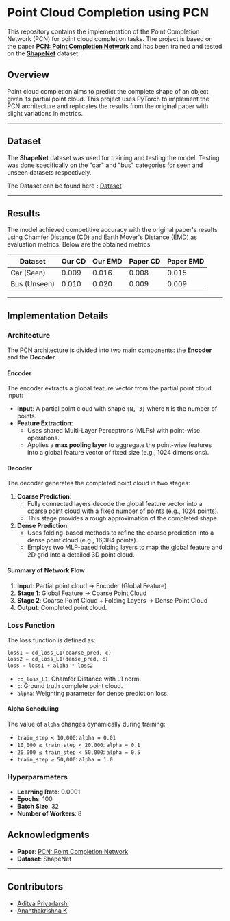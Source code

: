 # Point Cloud Completion using PCN

This repository contains the implementation of the Point Completion Network (PCN) for point cloud completion tasks. The project is based on the paper [**PCN: Point Completion Network**](https://arxiv.org/pdf/1808.00671) and has been trained and tested on the [**ShapeNet**](https://drive.google.com/file/d/1OvvRyx02-C_DkzYiJ5stpin0mnXydHQ7/view?pli=1) dataset.

## Overview

Point cloud completion aims to predict the complete shape of an object given its partial point cloud. This project uses PyTorch to implement the PCN architecture and replicates the results from the original paper with slight variations in metrics.

---

## Dataset

The **ShapeNet** dataset was used for training and testing the model. Testing was done specifically on the "car" and "bus" categories for seen and unseen datasets respectively. 

The Dataset can be found here : [Dataset](https://drive.google.com/file/d/1OvvRyx02-C_DkzYiJ5stpin0mnXydHQ7/view)

---

## Results

The model achieved competitive accuracy with the original paper's results using Chamfer Distance (CD) and Earth Mover's Distance (EMD) as evaluation metrics. Below are the obtained metrics:

| Dataset       | Our CD | Our EMD | Paper CD | Paper EMD |
|---------------|------------------------|------------------------------|----------|-----------|
| Car (Seen)    | 0.009                 | 0.016                        | 0.008    | 0.015     |
| Bus (Unseen)    | 0.010                 | 0.020                        | 0.009    | 0.009     |

---

## Implementation Details

### Architecture

The PCN architecture is divided into two main components: the **Encoder** and the **Decoder**.

#### Encoder
The encoder extracts a global feature vector from the partial point cloud input:
- **Input**: A partial point cloud with shape `(N, 3)` where `N` is the number of points.
- **Feature Extraction**:
  - Uses shared Multi-Layer Perceptrons (MLPs) with point-wise operations.
  - Applies a **max pooling layer** to aggregate the point-wise features into a global feature vector of fixed size (e.g., 1024 dimensions).

#### Decoder
The decoder generates the completed point cloud in two stages:
1. **Coarse Prediction**:
   - Fully connected layers decode the global feature vector into a coarse point cloud with a fixed number of points (e.g., 1024 points).
   - This stage provides a rough approximation of the completed shape.
2. **Dense Prediction**:
   - Uses folding-based methods to refine the coarse prediction into a dense point cloud (e.g., 16,384 points).
   - Employs two MLP-based folding layers to map the global feature and 2D grid into a detailed 3D point cloud.

#### Summary of Network Flow
1. **Input**: Partial point cloud → Encoder (Global Feature)
2. **Stage 1**: Global Feature → Coarse Point Cloud
3. **Stage 2**: Coarse Point Cloud + Folding Layers → Dense Point Cloud
4. **Output**: Completed point cloud.

### Loss Function

The loss function is defined as:

```python
loss1 = cd_loss_L1(coarse_pred, c)
loss2 = cd_loss_L1(dense_pred, c)
loss = loss1 + alpha * loss2
```

- `cd_loss_L1`: Chamfer Distance with L1 norm.
- `c`: Ground truth complete point cloud.
- `alpha`: Weighting parameter for dense prediction loss.

#### Alpha Scheduling
The value of `alpha` changes dynamically during training:
- `train_step < 10,000`: `alpha = 0.01`
- `10,000 ≤ train_step < 20,000`: `alpha = 0.1`
- `20,000 ≤ train_step < 50,000`: `alpha = 0.5`
- `train_step ≥ 50,000`: `alpha = 1.0`

### Hyperparameters

- **Learning Rate**: 0.0001
- **Epochs**: 100
- **Batch Size**: 32
- **Number of Workers**: 8




## Acknowledgments

- **Paper**: [PCN: Point Completion Network](https://arxiv.org/abs/1808.00671)
- **Dataset**: ShapeNet 

---


## Contributors
- [Aditya Priyadarshi](https://github.com/ap5967ap)
- [Ananthakrishna K](https://github.com/Ananthakrishna-K-13)